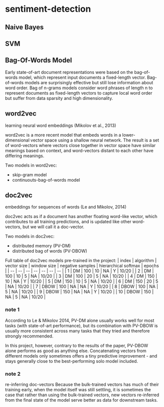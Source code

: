 # sentiment-detection

## Naive Bayes

## SVM

## Bag-Of-Words Model
Early state-of-art document representations were based on the bag-of-words model, which represent input documents a fixed-length vector. Bag-of-words models are surprisingly effective but still lose information about word order. Bag of n-grams models consider word phrases of length n to represent documents as fixed-length vectors to capture local word order but suffer from data sparsity and high dimensionality.

## word2vec
learning neural word embeddings (Mikolov et al., 2013)

word2vec is a more recent model that embeds words in a lower-dimensional vector space using a shallow neural network. The result is a set of word-vectors where vectors close together in vector space have similar meanings based on context, and word-vectors distant to each other have differing meanings. 

Two models in word2vec:
* skip-gram model
* continuouts-bag-of-words model



## doc2vec
embeddings for sequences of words (Le and Mikolov, 2014)

doc2vec acts as if a document has another floating word-like vector, which contributes to all training predictions, and is updated like other word-vectors, but we will call it a doc-vector.

Two models in doc2vec:
* distributed memory (PV-DM)
* distributed bag of words (PV-DBOW)

Full table of doc2vec models pre-trained in the project:
| index | algorithm | vector size | window size | negative samples | hierarchical softmax | epochs |
| -- | -- | -- | -- | -- | -- | -- | 
| 1 | DM | 100 | 10 | NA | Y | 10/20 |
| 2 | DM | 100 | 10 | 5 | NA | 10/20 |
| 3 | DM | 100 | 20 | 5 | NA | 10/20 |
| 4 | DM | 150 | 10 | NA | Y | 10/20 |
| 5 | DM | 150 | 10 | 5 | NA | 10/20 |
| 6 | DM | 150 | 20 | 5 | NA | 10/20 |
| 7 | DBOW | 100 | NA | NA | Y | 10/20 |
| 8 | DBOW | 100 | NA | 5 | NA | 10/20 |
| 9 | DBOW | 150 | NA | NA | Y | 10/20 |
| 10 | DBOW | 150 | NA | 5 | NA | 10/20 |


### note 1
According to Le & Mikolov 2014, PV-DM alone usually works well for most tasks (with state-of-art performance), but its combination with PV-DBOW is usually more consistent across many tasks that they tried and therefore strongly recommended.

In this project, however, contrary to the results of the paper, PV-DBOW alone performs as good as anything else. Concatenating vectors from different models only sometimes offers a tiny predictive improvement - and stays generally close to the best-performing solo model included.

### note 2
re-inferring doc-vectors
Because the bulk-trained vectors has much of their training early, when the model itself was still settling, it is sometimes the case that rather than using the bulk-trained vectors, new vectors re-inferred from the final state of the model serve better as data for downstream tasks.